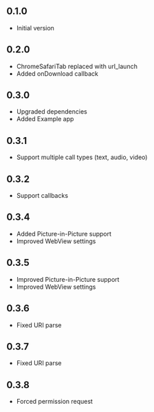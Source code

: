 ## 0.1.0

- Initial version

## 0.2.0

- ChromeSafariTab replaced with url_launch
- Added onDownload callback

## 0.3.0

- Upgraded dependencies
- Added Example app

## 0.3.1

- Support multiple call types (text, audio, video)

## 0.3.2

- Support callbacks

## 0.3.4

- Added Picture-in-Picture support
- Improved WebView settings

## 0.3.5

- Improved Picture-in-Picture support
- Improved WebView settings

## 0.3.6

- Fixed URI parse

## 0.3.7

- Fixed URI parse

## 0.3.8

- Forced permission request
